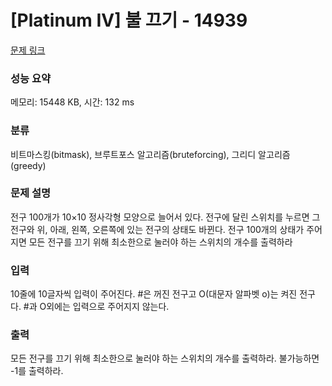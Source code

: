# [Platinum IV] 불 끄기 - 14939 

[문제 링크](https://www.acmicpc.net/problem/14939) 

### 성능 요약

메모리: 15448 KB, 시간: 132 ms

### 분류

비트마스킹(bitmask), 브루트포스 알고리즘(bruteforcing), 그리디 알고리즘(greedy)

### 문제 설명

<p>전구 100개가 10×10 정사각형 모양으로 늘어서 있다. 전구에 달린 스위치를 누르면 그 전구와 위, 아래, 왼쪽, 오른쪽에 있는 전구의 상태도 바뀐다. 전구 100개의 상태가 주어지면 모든 전구를 끄기 위해 최소한으로 눌러야 하는 스위치의 개수를 출력하라</p>

### 입력 

 <p>10줄에 10글자씩 입력이 주어진다. #은 꺼진 전구고 O(대문자 알파벳 o)는 켜진 전구다. #과 O외에는 입력으로 주어지지 않는다.</p>

### 출력 

 <p>모든 전구를 끄기 위해 최소한으로 눌러야 하는 스위치의 개수를 출력하라. 불가능하면 -1를 출력하라.</p>

